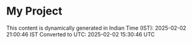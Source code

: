 # My Project

This content is dynamically generated in Indian Time (IST): 2025-02-02 21:00:46 IST
Converted to UTC: 2025-02-02 15:30:46 UTC
